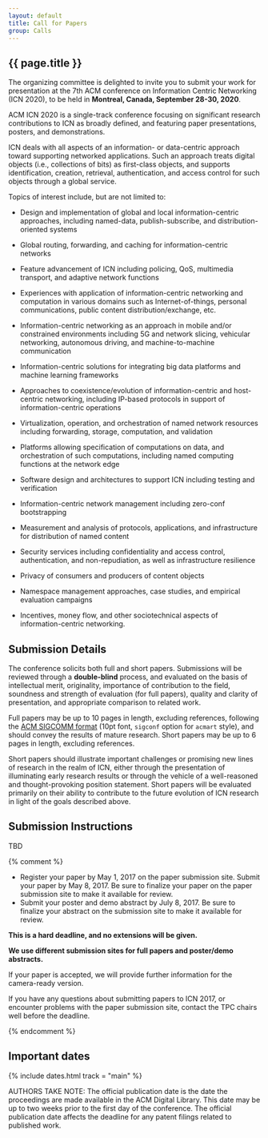 ```yaml
---
layout: default
title: Call for Papers
group: Calls
---
```


## {{ page.title }}

The organizing committee is delighted to invite you to submit your work for presentation at the 7th ACM conference on Information Centric Networking (ICN 2020), to be held in **Montreal, Canada, September 28-30, 2020**.

ACM ICN 2020 is a single-track conference focusing on significant research contributions to ICN as broadly defined, and featuring paper presentations, posters, and demonstrations.

ICN deals with all aspects of an information- or data-centric approach toward supporting networked applications.  Such an approach treats digital objects (i.e., collections of bits) as first-class objects, and supports identification, creation, retrieval, authentication, and access control for such objects through a global service.

Topics of interest include, but are not limited to:

- Design and implementation of global and local information-centric approaches, including named-data, publish-subscribe, and distribution-oriented systems

- Global routing, forwarding, and caching for information-centric networks

- Feature advancement of ICN including policing, QoS, multimedia transport, and adaptive network functions

- Experiences with application of information-centric networking and computation in various domains such as Internet-of-things, personal communications, public content distribution/exchange, etc.

- Information-centric networking as an approach in mobile and/or constrained environments including 5G and network slicing, vehicular networking, autonomous driving, and machine-to-machine communication

- Information-centric solutions for integrating big data platforms and machine learning frameworks

- Approaches to coexistence/evolution of information-centric and host-centric networking, including IP-based protocols in support of information-centric operations

- Virtualization, operation, and orchestration of named network resources including forwarding, storage, computation, and validation

- Platforms allowing specification of computations on data, and orchestration of such computations, including named computing functions at the network edge

- Software design and architectures to support ICN including testing and verification

- Information-centric network management including zero-conf bootstrapping  

- Measurement and analysis of protocols, applications, and infrastructure for distribution of named content

- Security services including confidentiality and access control, authentication, and non-repudiation, as well as infrastructure resilience

- Privacy of consumers and producers of content objects

- Namespace management approaches, case studies, and empirical evaluation campaigns 

- Incentives, money flow, and other sociotechnical aspects of information-centric networking.

## Submission Details

The conference solicits both full and short papers.
Submissions will be reviewed through a **double-blind** process, and evaluated on the basis of intellectual merit, originality, importance of contribution to the field, soundness and strength of evaluation (for full papers), quality and clarity of presentation, and appropriate comparison to related work.

Full papers may be up to 10 pages in length, excluding references, following the [ACM SIGCOMM format](https://github.com/conference-websites/acmart-sigproc-template/) (10pt font, `sigconf` option for `acmart` style), and should convey the results of mature research.
Short papers may be up to 6 pages in length, excluding references.

Short papers should illustrate important challenges or promising new lines of research in the realm of ICN, either through the presentation of illuminating early research results or through the vehicle of a well-reasoned and thought-provoking position statement.
Short papers will be evaluated primarily on their ability to contribute to the future evolution of ICN research in light of the goals described above.

## Submission Instructions

TBD

{% comment %}

- Register your paper by May 1, 2017 on the paper submission site. Submit your paper by May 8, 2017. Be sure to finalize your paper on the paper submission site to make it available for review.
- Submit your poster and demo abstract by July 8, 2017. Be sure to finalize your abstract on the submission site to make it available for review.

**This is a hard deadline, and no extensions will be given.**

**We use different submission sites for full papers and poster/demo abstracts.**

If your paper is accepted, we will provide further information for the camera-ready version.

If you have any questions about submitting papers to ICN 2017, or encounter problems with
the paper submission site, contact the TPC chairs well before the deadline.

{% endcomment %}

## Important dates

{% include dates.html track = "main" %}

AUTHORS TAKE NOTE: The official publication date is the date the proceedings are made available in the ACM Digital Library.
This date may be up to two weeks prior to the first day of the conference. The official publication date affects the deadline for any patent filings related to published work.
